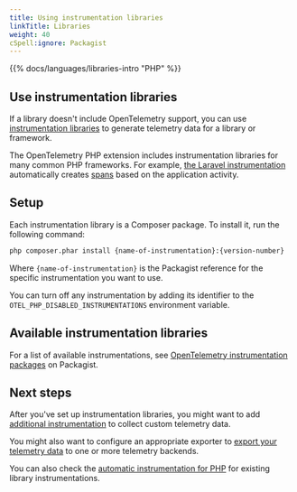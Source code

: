 ```yaml
---
title: Using instrumentation libraries
linkTitle: Libraries
weight: 40
cSpell:ignore: Packagist
---
```


{{% docs/languages/libraries-intro "PHP" %}}

## Use instrumentation libraries

If a library doesn't include OpenTelemetry support, you can use
[instrumentation libraries](/docs/specs/otel/glossary/#instrumentation-library)
to generate telemetry data for a library or framework.

The OpenTelemetry PHP extension includes instrumentation libraries for many
common PHP frameworks. For example,
[the Laravel instrumentation](https://github.com/open-telemetry/opentelemetry-php-contrib/tree/main/src/Instrumentation/Laravel)
automatically creates [spans](/docs/concepts/signals/traces/#spans) based on the
application activity.

## Setup

Each instrumentation library is a Composer package. To install it, run the
following command:

```sh
php composer.phar install {name-of-instrumentation}:{version-number}
```

Where `{name-of-instrumentation}` is the Packagist reference for the specific
instrumentation you want to use.

You can turn off any instrumentation by adding its identifier to the
`OTEL_PHP_DISABLED_INSTRUMENTATIONS` environment variable.

## Available instrumentation libraries

For a list of available instrumentations, see
[OpenTelemetry instrumentation packages](https://packagist.org/search/?query=open-telemetry&tags=instrumentation)
on Packagist.

## Next steps

After you've set up instrumentation libraries, you might want to add
[additional instrumentation](/docs/languages/php/instrumentation) to collect
custom telemetry data.

You might also want to configure an appropriate exporter to
[export your telemetry data](/docs/languages/php/exporters) to one or more
telemetry backends.

You can also check the
[automatic instrumentation for PHP](/docs/languages/php/automatic) for existing
library instrumentations.
